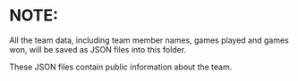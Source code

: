 # NOTE:

All the team data, including team member names, games played and games won, will be saved as JSON files into this folder.

These JSON files contain public information about the team.
